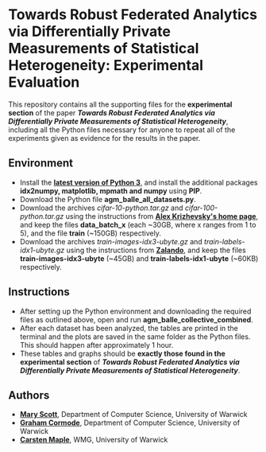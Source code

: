 # Towards Robust Federated Analytics via Differentially Private Measurements of Statistical Heterogeneity: Experimental Evaluation

This repository contains all the supporting files for the **experimental section** of the paper **_Towards Robust Federated Analytics via Differentially Private Measurements of Statistical Heterogeneity_**, including all the Python files necessary for anyone to repeat all of the experiments given as evidence for the results in the paper.

## Environment

- Install the [**latest version of Python 3**](https://www.python.org/downloads/), and install the additional packages **idx2numpy, matplotlib, mpmath and numpy** using **PIP**.
- Download the Python file **agm_balle_all_datasets.py**.
- Download the archives *cifar-10-python.tar.gz* and *cifar-100-python.tar.gz* using the instructions from [**Alex Krizhevsky's home page**](https://www.cs.toronto.edu/~kriz/cifar.html), and keep the files **data_batch_x** (each ~30GB, where x ranges from 1 to 5), and the file **train** (~150GB) respectively.
- Download the archives *train-images-idx3-ubyte.gz* and *train-labels-idx1-ubyte.gz* using the instructions from [**Zalando**](https://github.com/zalandoresearch/fashion-mnist), and keep the files **train-images-idx3-ubyte** (~45GB) and **train-labels-idx1-ubyte** (~60KB) respectively.

## Instructions

- After setting up the Python environment and downloading the required files as outlined above, open and run **agm_balle_collective_combined**.
- After each dataset has been analyzed, the tables are printed in the terminal and the plots are saved in the same folder as the Python files. This should happen after approximately 1 hour.
- These tables and graphs should be **exactly those found in the experimental section** of **_Towards Robust Federated Analytics via Differentially Private Measurements of Statistical Heterogeneity_**.

## Authors

- **[Mary Scott](https://mary-python.github.io/)**, Department of Computer Science, University of Warwick
- **[Graham Cormode](http://dimacs.rutgers.edu/~graham/)**, Department of Computer Science, University of Warwick
- **[Carsten Maple](https://warwick.ac.uk/fac/sci/wmg/people/profile/?wmgid=1102)**, WMG, University of Warwick
